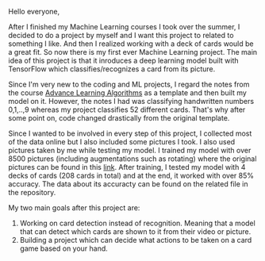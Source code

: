 Hello everyone,

After I finished my Machine Learning courses I took over the summer, I decided to do a project by myself and I want this project to related to something I like. And then I realized
working with a deck of cards would be a great fit. So now there is my first ever Machine Learning project. The main idea of this project is that it inroduces a deep learning model 
built with TensorFlow which classifies/recognizes a card from its picture. 

Since I'm very new to the coding and ML projects, I regard the notes from the course [Advance Learning Algorithms](https://www.coursera.org/learn/advanced-learning-algorithms) as a 
template and then built my model on it. However, the notes I had was classifying handwritten numbers 0,1,..,9 whereas my project classifies 52 different cards. That's why after 
some point on, code changed drastically from the original template. 

Since I wanted to be involved in every step of this project, I collected most of the data online but I also included some pictures I took. I also used pictures taken by me while 
testing my model. I trained my model with over 8500 pictures (including augmentations such as rotating) where the original pictures can be found in this [link](https://drive.google.com/file/d/10xMGaRIGqsNgeBzlzgHh_A74Z4eKSQd_/view?usp=sharing).
After training, I tested my model with 4 decks of cards (208 cards in total) and at the end, it worked with over 85% accuracy. The data about its accuracty can be found on the 
related file in the repository. 

My two main goals after this project are: 
1. Working on card detection instead of recognition. Meaning that a model that can detect which cards are shown to it from their video or picture.
2. Building a project which can decide what actions to be taken on a card game based on your hand. 
